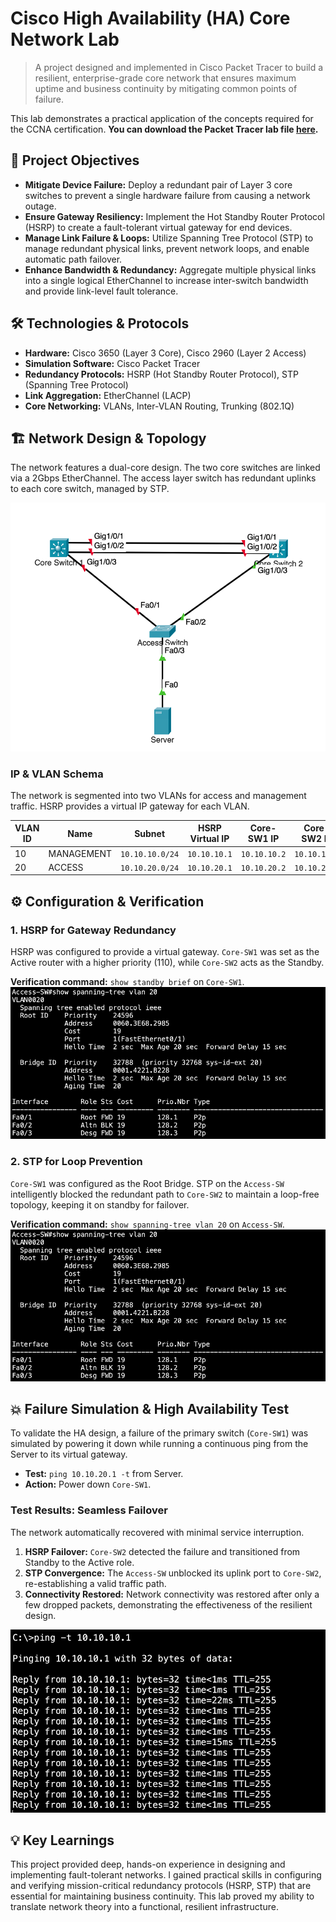 # Cisco High Availability (HA) Core Network Lab

> A project designed and implemented in Cisco Packet Tracer to build a resilient, enterprise-grade core network that ensures maximum uptime and business continuity by mitigating common points of failure.

This lab demonstrates a practical application of the concepts required for the CCNA certification.
**You can download the Packet Tracer lab file [here](./lab-file/).**

## 🎯 Project Objectives
- **Mitigate Device Failure:** Deploy a redundant pair of Layer 3 core switches to prevent a single hardware failure from causing a network outage.
- **Ensure Gateway Resiliency:** Implement the Hot Standby Router Protocol (HSRP) to create a fault-tolerant virtual gateway for end devices.
- **Manage Link Failure & Loops:** Utilize Spanning Tree Protocol (STP) to manage redundant physical links, prevent network loops, and enable automatic path failover.
- **Enhance Bandwidth & Redundancy:** Aggregate multiple physical links into a single logical EtherChannel to increase inter-switch bandwidth and provide link-level fault tolerance.

## 🛠️ Technologies & Protocols
- **Hardware:** Cisco 3650 (Layer 3 Core), Cisco 2960 (Layer 2 Access)
- **Simulation Software:** Cisco Packet Tracer
- **Redundancy Protocols:** HSRP (Hot Standby Router Protocol), STP (Spanning Tree Protocol)
- **Link Aggregation:** EtherChannel (LACP)
- **Core Networking:** VLANs, Inter-VLAN Routing, Trunking (802.1Q)

## 🏗️ Network Design & Topology
The network features a dual-core design. The two core switches are linked via a 2Gbps EtherChannel. The access layer switch has redundant uplinks to each core switch, managed by STP.

![Network Topology](images/network-topology.png)

### IP & VLAN Schema
The network is segmented into two VLANs for access and management traffic. HSRP provides a virtual IP gateway for each VLAN.

| VLAN ID | Name         | Subnet          | HSRP Virtual IP | Core-SW1 IP  | Core-SW2 IP  |
|---------|--------------|-----------------|-----------------|--------------|--------------|
| 10      | MANAGEMENT   | `10.10.10.0/24` | `10.10.10.1`    | `10.10.10.2` | `10.10.10.3` |
| 20      | ACCESS       | `10.10.20.0/24` | `10.10.20.1`    | `10.10.20.2` | `10.10.20.3` |

## ⚙️ Configuration & Verification

### 1. HSRP for Gateway Redundancy
HSRP was configured to provide a virtual gateway. `Core-SW1` was set as the Active router with a higher priority (110), while `Core-SW2` acts as the Standby.

**Verification command:** `show standby brief` on `Core-SW1`.
![HSRP Verification](images/hsrp-verification.png)

### 2. STP for Loop Prevention
`Core-SW1` was configured as the Root Bridge. STP on the `Access-SW` intelligently blocked the redundant path to `Core-SW2` to maintain a loop-free topology, keeping it on standby for failover.

**Verification command:** `show spanning-tree vlan 20` on `Access-SW`.
![STP Verification](images/stp-verification.png)

## 💥 Failure Simulation & High Availability Test
To validate the HA design, a failure of the primary switch (`Core-SW1`) was simulated by powering it down while running a continuous ping from the Server to its virtual gateway.

- **Test:** `ping 10.10.20.1 -t` from Server.
- **Action:** Power down `Core-SW1`.

### Test Results: Seamless Failover
The network automatically recovered with minimal service interruption.
1.  **HSRP Failover:** `Core-SW2` detected the failure and transitioned from Standby to the Active role.
2.  **STP Convergence:** The `Access-SW` unblocked its uplink port to `Core-SW2`, re-establishing a valid traffic path.
3.  **Connectivity Restored:** Network connectivity was restored after only a few dropped packets, demonstrating the effectiveness of the resilient design.

![Failover Ping Test](images/failover-test.png)

## 💡 Key Learnings
This project provided deep, hands-on experience in designing and implementing fault-tolerant networks. I gained practical skills in configuring and verifying mission-critical redundancy protocols (HSRP, STP) that are essential for maintaining business continuity. This lab proved my ability to translate network theory into a functional, resilient infrastructure.
